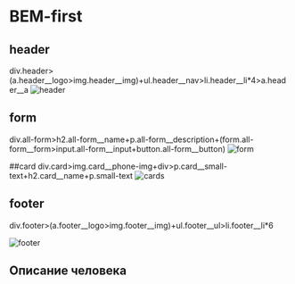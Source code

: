 # BEM-first

## header

div.header>(a.header__logo>img.header__img)+ul.header__nav>li.header__li*4>a.header__a
![header](https://user-images.githubusercontent.com/50540337/222735197-005b1332-b7b3-4873-b346-929c5da82795.png)

## form

div.all-form>h2.all-form__name+p.all-form__description+(form.all-form__form>input.all-form__input+button.all-form__button)
![form](https://user-images.githubusercontent.com/50540337/222735214-010e43cc-e738-4238-9e3c-2cf596546c58.png)

##card
div.card>img.card__phone-img+div>p.card__small-text+h2.card__name+p.small-text
![cards](https://user-images.githubusercontent.com/50540337/222735248-49125e57-7c2d-4b10-b4eb-027324903c79.png)

## footer

div.footer>(a.footer__logo>img.footer__img)+ul.footer__ul>li.footer__li*6


![footer](https://user-images.githubusercontent.com/50540337/222735232-e8764256-8e36-41f7-9d69-fd96b929ed81.png)

## Описание человека

> <div class="head">
>     <p class="head__eyes--blue"></p>
> </div>
> <div class="body"></div>
> <div class="arms">
>     <p class="arms__left--tatoo"></p>
>     <p class="arms__right--ring"></p>
> </div>
> <div class="legs">
>     <p class="legs__left"></p>
>     <p class="legs__right--scar"></p>
> </div>
